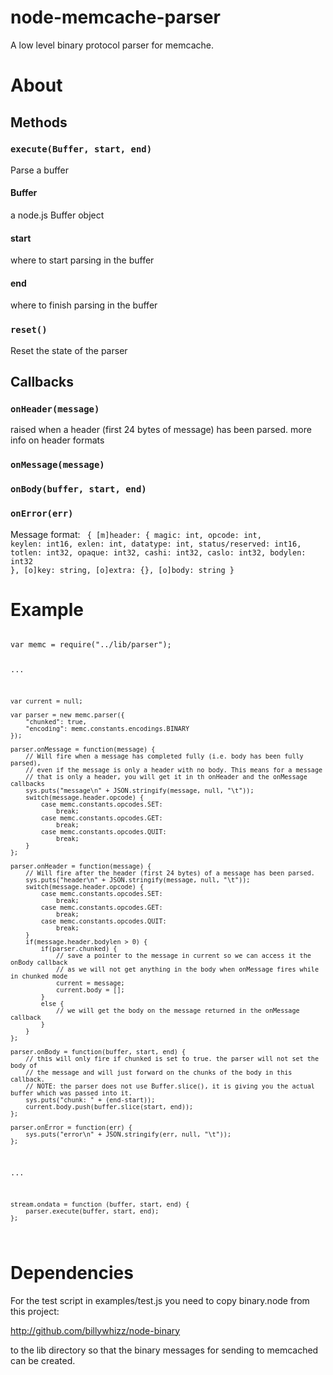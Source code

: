 # node-memcache-parser

A low level binary protocol parser for memcache.

# About

## Methods

### `execute(Buffer, start, end)`

Parse a buffer

#### Buffer
a node.js Buffer object
#### start
where to start parsing in the buffer
#### end
where to finish parsing in the buffer

### `reset()`

Reset the state of the parser

## Callbacks

### `onHeader(message)`

raised when a header (first 24 bytes of message) has been parsed. more info on header formats 

### `onMessage(message)`

### `onBody(buffer, start, end)`

### `onError(err)`

Message format:
<code>
{
	[m]header: {
		magic: int,
		opcode: int,
		keylen: int16,
		exlen: int,
		datatype: int,
		status/reserved: int16,
		totlen: int32,
		opaque: int32,
		cashi: int32,
		caslo: int32,
		bodylen: int32
	},
	[o]key: string,
	[o]extra: {},
	[o]body: string
}
</code>

# Example
<code>
var memc = require("../lib/parser");

...

	var current = null;
	
	var parser = new memc.parser({
		"chunked": true,
		"encoding": memc.constants.encodings.BINARY
	});
	
	parser.onMessage = function(message) {
		// Will fire when a message has completed fully (i.e. body has been fully parsed), 
		// even if the message is only a header with no body. This means for a message 
		// that is only a header, you will get it in th onHeader and the onMessage callbacks
		sys.puts("message\n" + JSON.stringify(message, null, "\t"));
		switch(message.header.opcode) {
			case memc.constants.opcodes.SET:
				break;
			case memc.constants.opcodes.GET:
				break;
			case memc.constants.opcodes.QUIT:
				break;
		}
	};

	parser.onHeader = function(message) {
		// Will fire after the header (first 24 bytes) of a message has been parsed.
		sys.puts("header\n" + JSON.stringify(message, null, "\t"));
		switch(message.header.opcode) {
			case memc.constants.opcodes.SET:
				break;
			case memc.constants.opcodes.GET:
				break;
			case memc.constants.opcodes.QUIT:
				break;
		}
		if(message.header.bodylen > 0) {
			if(parser.chunked) {
				// save a pointer to the message in current so we can access it the onBody callback 
				// as we will not get anything in the body when onMessage fires while in chunked mode
				current = message;
				current.body = [];
			}
			else {
				// we will get the body on the message returned in the onMessage callback
			}
		}
	};

	parser.onBody = function(buffer, start, end) {
		// this will only fire if chunked is set to true. the parser will not set the body of 
		// the message and will just forward on the chunks of the body in this callback. 
		// NOTE: the parser does not use Buffer.slice(), it is giving you the actual buffer which was passed into it.
		sys.puts("chunk: " + (end-start));
		current.body.push(buffer.slice(start, end));
	};

	parser.onError = function(err) {
		sys.puts("error\n" + JSON.stringify(err, null, "\t"));
	};
	
...

	stream.ondata = function (buffer, start, end) {
		parser.execute(buffer, start, end);
	};
	
</code>

# Dependencies

For the test script in examples/test.js you need to copy binary.node from this project:

http://github.com/billywhizz/node-binary

to the lib directory so that the binary messages for sending to memcached can be created.
